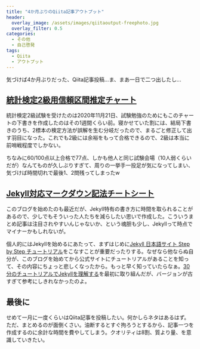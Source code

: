 ```yaml
---
title: "4か月ぶりのQiita記事アウトプット"
header:
  overlay_image: /assets/images/qiitaoutput-freephoto.jpg
  overlay_filter: 0.5
categories:
  - その他
  - 自己啓発
tags:
  - Qiita
  - アウトプット
---
```


気づけば4か月ぶりだった、Qiita記事投稿...ま、まあ一日で二つ出したし...

## [統計検定2級用信頼区間推定チャート](https://qiita.com/mt_west/items/177aeed28ed4f3f9e8eb)

統計検定2級試験を受けたのは2020年11月21日、試験勉強のためにもこのチャートの下書きを作成したのはその1週間くらい前。寝かせていた割には、結局下書きのうち、2標本の検定方法が誤解を生む分岐だったので、まるごと修正して出す羽目になった。これでも2級には余裕をもって合格できるので、2級は本当に前哨戦程度でしかない。

ちなみに60/100点以上合格で77点、しかも他人と同じ試験会場（10人弱くらいだが）なんてものが久しぶりすぎて、周りの一挙手一投足が気になってしまい、気づけば時間切れで最後1、2問残ってしまったw

## [Jekyll対応マークダウン記法チートシート](https://qiita.com/mt_west/items/7a4f41c749ed582330e9)

このブログを始めたのも最近だが、Jekyll特有の書き方に時間を取られることがあるので、少しでもそういった人たちを減らしたい思いで作成した。こういうまとめ記事は注目されやすいんじゃないか、という魂胆も少し、Jekyllって時点でマイナーかもしれないが。

個人的にはJekyllを始めるにあたって、まずはじめに[Jekyll 日本語サイト Step by Step チュートリアル](https://jekyllrb-ja.github.io/docs/step-by-step/01-setup/)をこなすことが重要だったりする。なぜなら他ならぬ自分が、このブログを始めてから公式サイトにチュートリアルがあることを知って、その内容にちょっと悲しくなったから。もっと早く知っていたらなぁ。[30分のチュートリアルでJekyllを理解する](http://melborne.github.io/2012/05/13/first-step-of-jekyll/)を最初に取り組んだが、バージョンが古すぎて参考にしきれなかったのよ。

## 最後に

せめて一月に一度くらいはQiita記事を投稿したい。何かしらネタはあるはず。ただ、まとめるのが面倒くさい。油断するとすぐ拘ろうとするから、記事一つを作成するのに余計な時間を費やしてしまう。クオリティは8割、質より量、を意識していきたい。
